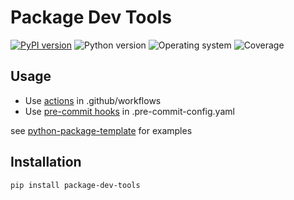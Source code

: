 # Package Dev Tools
[![PyPI version](https://badge.fury.io/py/package-dev-tools.svg)](https://badge.fury.io/py/package-dev-tools)
![Python version](https://img.shields.io/badge/python-3.10+-brightgreen)
![Operating system](https://img.shields.io/badge/os-linux%20%7c%20macOS%20%7c%20windows-brightgreen)
![Coverage](https://img.shields.io/badge/coverage-100%25-brightgreen)

## Usage
* Use [actions](https://github.com/quintenroets/package-dev-tools/tree/main/actions) in .github/workflows
* Use [pre-commit hooks](https://github.com/quintenroets/package-dev-tools/tree/main/.pre-commit-hooks.yaml) in .pre-commit-config.yaml

see [python-package-template](https://github.com/quintenroets/python-package-template) for examples

## Installation
```shell
pip install package-dev-tools
```
